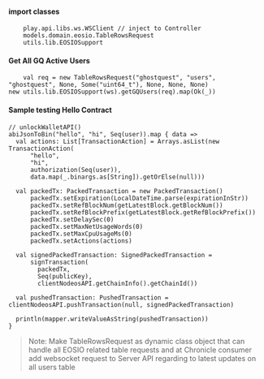 
#### import classes
		play.api.libs.ws.WSClient // inject to Controller
		models.domain.eosio.TableRowsRequest
		utils.lib.EOSIOSupport

#### Get All GQ Active Users
		val req = new TableRowsRequest("ghostquest", "users", "ghostquest", None, Some("uint64_t"), None, None, None)
    new utils.lib.EOSIOSupport(ws).getGQUsers(req).map(Ok(_))


#### Sample testing Hello Contract
    // unlockWalletAPI()
    abiJsonToBin("hello", "hi", Seq(user)).map { data => 
      val actions: List[TransactionAction] = Arrays.asList(new TransactionAction(
          "hello",
          "hi",
          authorization(Seq(user)), 
          data.map(_.binargs.as[String]).getOrElse(null)))

      val packedTx: PackedTransaction = new PackedTransaction()
          packedTx.setExpiration(LocalDateTime.parse(expirationInStr))
          packedTx.setRefBlockNum(getLatestBlock.getBlockNum())
          packedTx.setRefBlockPrefix(getLatestBlock.getRefBlockPrefix())
          packedTx.setDelaySec(0)
          packedTx.setMaxNetUsageWords(0)
          packedTx.setMaxCpuUsageMs(0)
          packedTx.setActions(actions)

      val signedPackedTransaction: SignedPackedTransaction = 
          signTransaction(
            packedTx,
            Seq(publicKey),
            clientNodeosAPI.getChainInfo().getChainId())

      val pushedTransaction: PushedTransaction = clientNodeosAPI.pushTransaction(null, signedPackedTransaction)

      println(mapper.writeValueAsString(pushedTransaction))
    }

> Note: Make TableRowsRequest as dynamic class object that can handle all EOSIO related table requests and 
  at Chronicle consumer add websocket request to Server API regarding to latest updates on all users table